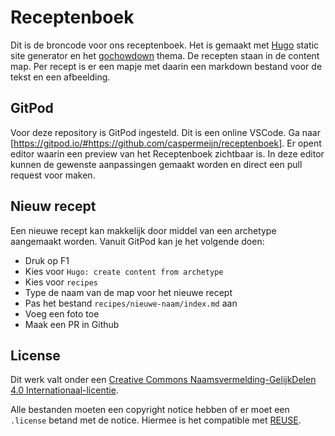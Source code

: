 <!-- SPDX-License-Identifier: CC-BY-SA-4.0 -->
<!-- Copyright © 2021 Casper Meijn <casper@meijn.net> -->
<!--  -->
<!-- This work is licensed under the Creative Commons Attribution-ShareAlike 4.0 International License.  -->
<!-- To view a copy of this license, visit http://creativecommons.org/licenses/by-sa/4.0/ or  -->
<!--    send a letter to Creative Commons, PO Box 1866, Mountain View, CA 94042, USA. -->

Receptenboek
============

Dit is de broncode voor ons receptenboek. Het is gemaakt met [Hugo](https://gohugo.io/) static site generator en het [gochowdown](https://github.com/seanlane/gochowdown) thema. De recepten staan in de content map. Per recept is er een mapje met daarin een markdown bestand voor de tekst en een afbeelding.

GitPod
---------
Voor deze repository is GitPod ingesteld. Dit is een online VSCode. Ga naar [https://gitpod.io/#https://github.com/caspermeijn/receptenboek]. Er opent editor waarin een preview van het Receptenboek zichtbaar is. In deze editor kunnen de gewenste aanpassingen gemaakt worden en direct een pull request voor maken.

Nieuw recept
------------
Een nieuwe recept kan makkelijk door middel van een archetype aangemaakt worden. Vanuit GitPod kan je het volgende doen:
- Druk op F1
- Kies voor `Hugo: create content from archetype`
- Kies voor `recipes`
- Type de naam van de map voor het nieuwe recept
- Pas het bestand `recipes/nieuwe-naam/index.md` aan
- Voeg een foto toe
- Maak een PR in Github

License
-------
Dit werk valt onder een [Creative Commons Naamsvermelding-GelijkDelen 4.0 Internationaal-licentie](https://creativecommons.org/licenses/by-sa/4.0/).

Alle bestanden moeten een copyright notice hebben of er moet een `.license` betand met de notice. Hiermee is het compatible met [REUSE](https://reuse.software/).

